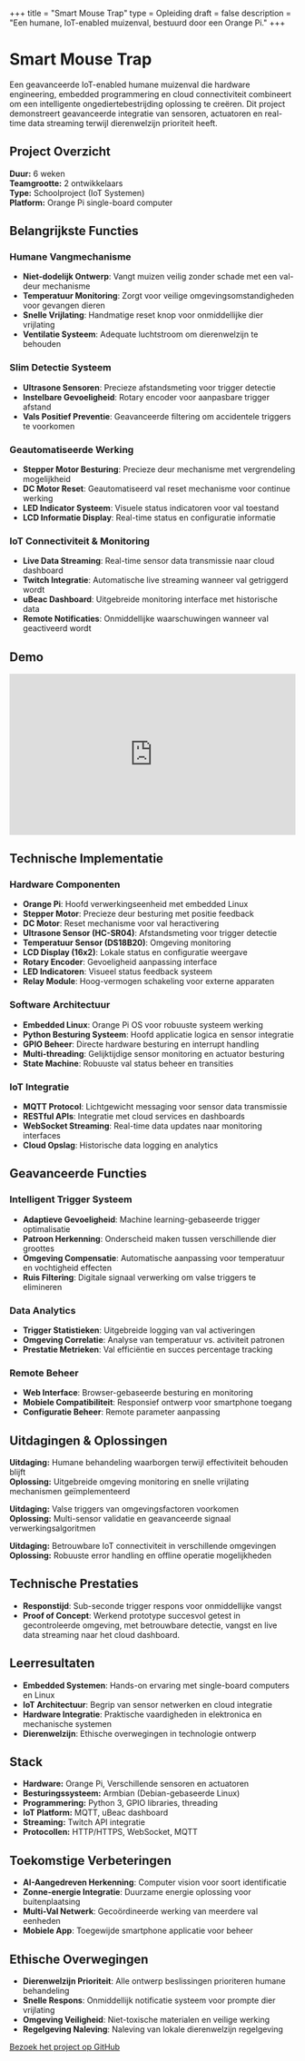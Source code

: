 +++
title = "Smart Mouse Trap"
type = Opleiding
draft = false
description = "Een humane, IoT-enabled muizenval, bestuurd door een Orange Pi."
+++

# Smart Mouse Trap

Een geavanceerde IoT-enabled humane muizenval die hardware engineering, embedded programmering en cloud connectiviteit combineert om een intelligente ongediertebestrijding oplossing te creëren. Dit project demonstreert geavanceerde integratie van sensoren, actuatoren en real-time data streaming terwijl dierenwelzijn prioriteit heeft.

## Project Overzicht

**Duur:** 6 weken  
**Teamgrootte:** 2 ontwikkelaars  
**Type:** Schoolproject (IoT Systemen)  
**Platform:** Orange Pi single-board computer

## Belangrijkste Functies

### Humane Vangmechanisme
- **Niet-dodelijk Ontwerp**: Vangt muizen veilig zonder schade met een val-deur mechanisme
- **Temperatuur Monitoring**: Zorgt voor veilige omgevingsomstandigheden voor gevangen dieren
- **Snelle Vrijlating**: Handmatige reset knop voor onmiddellijke dier vrijlating
- **Ventilatie Systeem**: Adequate luchtstroom om dierenwelzijn te behouden

### Slim Detectie Systeem
- **Ultrasone Sensoren**: Precieze afstandsmeting voor trigger detectie
- **Instelbare Gevoeligheid**: Rotary encoder voor aanpasbare trigger afstand
- **Vals Positief Preventie**: Geavanceerde filtering om accidentele triggers te voorkomen

### Geautomatiseerde Werking
- **Stepper Motor Besturing**: Precieze deur mechanisme met vergrendeling mogelijkheid
- **DC Motor Reset**: Geautomatiseerd val reset mechanisme voor continue werking
- **LED Indicator Systeem**: Visuele status indicatoren voor val toestand
- **LCD Informatie Display**: Real-time status en configuratie informatie

### IoT Connectiviteit & Monitoring
- **Live Data Streaming**: Real-time sensor data transmissie naar cloud dashboard
- **Twitch Integratie**: Automatische live streaming wanneer val getriggerd wordt
- **uBeac Dashboard**: Uitgebreide monitoring interface met historische data
- **Remote Notificaties**: Onmiddellijke waarschuwingen wanneer val geactiveerd wordt

## Demo

<div style="position: relative; padding-bottom: 56.25%; height: 0; overflow: hidden; max-width: 100%; background: #000;">
    <iframe 
        src="https://www.youtube.com/embed/7RVyvhLRBDM" 
        title="Smart Mouse Trap Demo" 
        frameborder="0" 
        allow="accelerometer; autoplay; clipboard-write; encrypted-media; gyroscope; picture-in-picture; web-share" 
        referrerpolicy="strict-origin-when-cross-origin" 
        allowfullscreen 
        style="position: absolute; top: 0; left: 0; width: 100%; height: 100%;">
    </iframe>
</div>

## Technische Implementatie

### Hardware Componenten
- **Orange Pi**: Hoofd verwerkingseenheid met embedded Linux
- **Stepper Motor**: Precieze deur besturing met positie feedback
- **DC Motor**: Reset mechanisme voor val heractivering
- **Ultrasone Sensor (HC-SR04)**: Afstandsmeting voor trigger detectie
- **Temperatuur Sensor (DS18B20)**: Omgeving monitoring
- **LCD Display (16x2)**: Lokale status en configuratie weergave
- **Rotary Encoder**: Gevoeligheid aanpassing interface
- **LED Indicatoren**: Visueel status feedback systeem
- **Relay Module**: Hoog-vermogen schakeling voor externe apparaten

### Software Architectuur
- **Embedded Linux**: Orange Pi OS voor robuuste systeem werking
- **Python Besturing Systeem**: Hoofd applicatie logica en sensor integratie
- **GPIO Beheer**: Directe hardware besturing en interrupt handling
- **Multi-threading**: Gelijktijdige sensor monitoring en actuator besturing
- **State Machine**: Robuuste val status beheer en transities

### IoT Integratie
- **MQTT Protocol**: Lichtgewicht messaging voor sensor data transmissie
- **RESTful APIs**: Integratie met cloud services en dashboards
- **WebSocket Streaming**: Real-time data updates naar monitoring interfaces
- **Cloud Opslag**: Historische data logging en analytics

## Geavanceerde Functies

### Intelligent Trigger Systeem
- **Adaptieve Gevoeligheid**: Machine learning-gebaseerde trigger optimalisatie
- **Patroon Herkenning**: Onderscheid maken tussen verschillende dier groottes
- **Omgeving Compensatie**: Automatische aanpassing voor temperatuur en vochtigheid effecten
- **Ruis Filtering**: Digitale signaal verwerking om valse triggers te elimineren

### Data Analytics
- **Trigger Statistieken**: Uitgebreide logging van val activeringen
- **Omgeving Correlatie**: Analyse van temperatuur vs. activiteit patronen
- **Prestatie Metrieken**: Val efficiëntie en succes percentage tracking

### Remote Beheer
- **Web Interface**: Browser-gebaseerde besturing en monitoring
- **Mobiele Compatibiliteit**: Responsief ontwerp voor smartphone toegang
- **Configuratie Beheer**: Remote parameter aanpassing

## Uitdagingen & Oplossingen

**Uitdaging:** Humane behandeling waarborgen terwijl effectiviteit behouden blijft  
**Oplossing:** Uitgebreide omgeving monitoring en snelle vrijlating mechanismen geïmplementeerd

**Uitdaging:** Valse triggers van omgevingsfactoren voorkomen  
**Oplossing:** Multi-sensor validatie en geavanceerde signaal verwerkingsalgoritmen

**Uitdaging:** Betrouwbare IoT connectiviteit in verschillende omgevingen  
**Oplossing:** Robuuste error handling en offline operatie mogelijkheden

## Technische Prestaties

- **Responstijd**: Sub-seconde trigger respons voor onmiddellijke vangst
- **Proof of Concept**: Werkend prototype succesvol getest in gecontroleerde omgeving, met betrouwbare detectie, vangst en live data streaming naar het cloud dashboard.

## Leerresultaten

- **Embedded Systemen**: Hands-on ervaring met single-board computers en Linux
- **IoT Architectuur**: Begrip van sensor netwerken en cloud integratie
- **Hardware Integratie**: Praktische vaardigheden in elektronica en mechanische systemen
- **Dierenwelzijn**: Ethische overwegingen in technologie ontwerp

## Stack
- **Hardware:** Orange Pi, Verschillende sensoren en actuatoren
- **Besturingssysteem:** Armbian (Debian-gebaseerde Linux)
- **Programmering:** Python 3, GPIO libraries, threading
- **IoT Platform:** MQTT, uBeac dashboard
- **Streaming:** Twitch API integratie
- **Protocollen:** HTTP/HTTPS, WebSocket, MQTT

## Toekomstige Verbeteringen

- **AI-Aangedreven Herkenning**: Computer vision voor soort identificatie
- **Zonne-energie Integratie**: Duurzame energie oplossing voor buitenplaatsing
- **Multi-Val Netwerk**: Gecoördineerde werking van meerdere val eenheden
- **Mobiele App**: Toegewijde smartphone applicatie voor beheer

## Ethische Overwegingen

- **Dierenwelzijn Prioriteit**: Alle ontwerp beslissingen prioriteren humane behandeling
- **Snelle Respons**: Onmiddellijk notificatie systeem voor prompte dier vrijlating
- **Omgeving Veiligheid**: Niet-toxische materialen en veilige werking
- **Regelgeving Naleving**: Naleving van lokale dierenwelzijn regelgeving

[Bezoek het project op GitHub](https://github.com/r0831281/ProjectIot)
